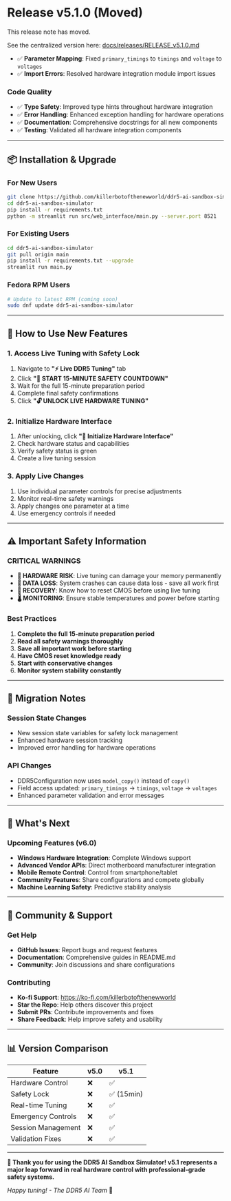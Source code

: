 # Release v5.1.0 (Moved)

This release note has moved.

See the centralized version here: [docs/releases/RELEASE_v5.1.0.md](docs/releases/RELEASE_v5.1.0.md)
- ✅ **Parameter Mapping**: Fixed `primary_timings` to `timings` and `voltage` to `voltages`
- ✅ **Import Errors**: Resolved hardware integration module import issues

### Code Quality
- ✅ **Type Safety**: Improved type hints throughout hardware integration
- ✅ **Error Handling**: Enhanced exception handling for hardware operations  
- ✅ **Documentation**: Comprehensive docstrings for all new components
- ✅ **Testing**: Validated all hardware integration components

---

## 📦 Installation & Upgrade

### For New Users
```bash
git clone https://github.com/killerbotofthenewworld/ddr5-ai-sandbox-simulator.git
cd ddr5-ai-sandbox-simulator
pip install -r requirements.txt
python -m streamlit run src/web_interface/main.py --server.port 8521
```

### For Existing Users
```bash
cd ddr5-ai-sandbox-simulator
git pull origin main
pip install -r requirements.txt --upgrade
streamlit run main.py
```

### Fedora RPM Users
```bash
# Update to latest RPM (coming soon)
sudo dnf update ddr5-ai-sandbox-simulator
```

---

## 🎯 How to Use New Features

### 1. Access Live Tuning with Safety Lock
1. Navigate to **"⚡ Live DDR5 Tuning"** tab
2. Click **"🚨 START 15-MINUTE SAFETY COUNTDOWN"**
3. Wait for the full 15-minute preparation period
4. Complete final safety confirmations
5. Click **"🔓 UNLOCK LIVE HARDWARE TUNING"**

### 2. Initialize Hardware Interface
1. After unlocking, click **"🔌 Initialize Hardware Interface"**
2. Check hardware status and capabilities
3. Verify safety status is green
4. Create a live tuning session

### 3. Apply Live Changes
1. Use individual parameter controls for precise adjustments
2. Monitor real-time safety warnings
3. Apply changes one parameter at a time
4. Use emergency controls if needed

---

## ⚠️ Important Safety Information

### CRITICAL WARNINGS
- **🚨 HARDWARE RISK**: Live tuning can damage your memory permanently
- **💾 DATA LOSS**: System crashes can cause data loss - save all work first
- **🔧 RECOVERY**: Know how to reset CMOS before using live tuning
- **🌡️ MONITORING**: Ensure stable temperatures and power before starting

### Best Practices
1. **Complete the full 15-minute preparation period**
2. **Read all safety warnings thoroughly** 
3. **Save all important work before starting**
4. **Have CMOS reset knowledge ready**
5. **Start with conservative changes**
6. **Monitor system stability constantly**

---

## 🔄 Migration Notes

### Session State Changes
- New session state variables for safety lock management
- Enhanced hardware session tracking
- Improved error handling for hardware operations

### API Changes
- DDR5Configuration now uses `model_copy()` instead of `copy()`
- Field access updated: `primary_timings` → `timings`, `voltage` → `voltages`
- Enhanced parameter validation and error messages

---

## 🌟 What's Next

### Upcoming Features (v6.0)
- **Windows Hardware Integration**: Complete Windows support
- **Advanced Vendor APIs**: Direct motherboard manufacturer integration  
- **Mobile Remote Control**: Control from smartphone/tablet
- **Community Features**: Share configurations and compete globally
- **Machine Learning Safety**: Predictive stability analysis

---

## 🤝 Community & Support

### Get Help
- **GitHub Issues**: Report bugs and request features
- **Documentation**: Comprehensive guides in README.md
- **Community**: Join discussions and share configurations

### Contributing
- **Ko-fi Support**: https://ko-fi.com/killerbotofthenewworld
- **Star the Repo**: Help others discover this project
- **Submit PRs**: Contribute improvements and fixes
- **Share Feedback**: Help improve safety and usability

---

## 📊 Version Comparison

| Feature | v5.0 | v5.1 |
|---------|------|------|
| Hardware Control | ❌ | ✅ |
| Safety Lock | ❌ | ✅ (15min) |
| Real-time Tuning | ❌ | ✅ |
| Emergency Controls | ❌ | ✅ |
| Session Management | ❌ | ✅ |
| Validation Fixes | ❌ | ✅ |

---

**🎉 Thank you for using the DDR5 AI Sandbox Simulator! v5.1 represents a major leap forward in real hardware control with professional-grade safety systems.**

*Happy tuning! - The DDR5 AI Team* 🚀
